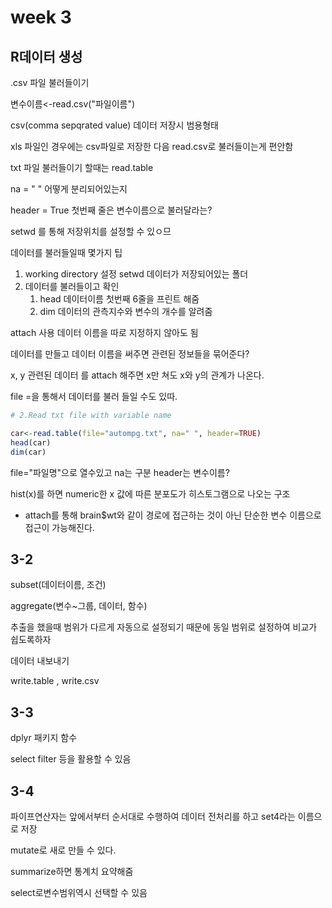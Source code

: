 # week 3





## R데이터 생성



.csv 파일 불러들이기 

변수이름<-read.csv("파일이름")

csv(comma sepqrated value) 데이터 저장시 범용형태



xls 파일인 경우에는 csv파일로 저장한 다음 read.csv로 불러들이는게 편안함



txt 파일 불러들이기 할때는 read.table 

na = " " 어떻게 분리되어있는지

header = True 첫번째 줄은 변수이름으로 불러달라는?



setwd 를 통해 저장위치를 설정할 수 있ㅇ므



데이터를 불러들일때 몇가지 팁

1. working directory 설정 setwd 데이터가 저장되어있는 폴더
2. 데이터를 불러들이고 확인
   1. head 데이터이름 첫번째 6줄을 프린트 해줌
   2. dim 데이터의 관측지수와 변수의 개수를 알려줌



attach 사용 데이터 이름을 따로 지정하지 않아도 됨

데이터를 만들고 데이터 이름을 써주면 관련된 정보들을 묶어준다?

x, y 관련된 데이터 를 attach 해주면 x만 쳐도 x와 y의 관계가 나온다.



file =을 통해서 데이터를 불러 들일 수도 있따.

```R
# 2.Read txt file with variable name

car<-read.table(file="autompg.txt", na=" ", header=TRUE)
head(car)
dim(car)
```

file="파일명"으로 열수있고 na는 구분 header는  변수이름?





hist(x)를 하면 numeric한 x 값에 따른 분포도가 히스토그램으로 나오는 구조



* attach를 통해 brain$wt와 같이 경로에 접근하는 것이 아닌 단순한 변수 이름으로 접근이 가능해진다.





## 3-2

subset(데이터이름, 조건)



aggregate(변수~그룹, 데이터, 함수)



추출을 했을때 범위가 다르게 자동으로 설정되기 때문에 동일 범위로 설정하여 비교가 쉽도록하자



데이터 내보내기

write.table , write.csv





## 3-3

dplyr 패키지 함수 



select filter 등을 활용할 수 있음





## 3-4

파이프연산자는 앞에서부터 순서대로 수행하여 데이터 전처리를 하고 set4라는 이름으로 저장

mutate로 새로 만들 수 있다.



summarize하면 통계치 요약해줌



select로변수범위역시 선택할 수 있음

